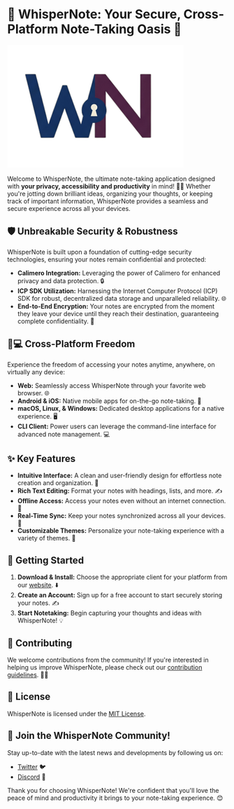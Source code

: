 # 🤫 WhisperNote: Your Secure, Cross-Platform Note-Taking Oasis 🚀

![WhisperNote Logo](public/logo/whisperrnote.png)

Welcome to WhisperNote, the ultimate note-taking application designed with **your privacy, accessibility and productivity** in mind! 📝✨ Whether you're jotting down brilliant ideas, organizing your thoughts, or keeping track of important information, WhisperNote provides a seamless and secure experience across all your devices.

## 🛡️ Unbreakable Security & Robustness

WhisperNote is built upon a foundation of cutting-edge security technologies, ensuring your notes remain confidential and protected:

*   **Calimero Integration:** Leveraging the power of Calimero for enhanced privacy and data protection. 🔒
*   **ICP SDK Utilization:** Harnessing the Internet Computer Protocol (ICP) SDK for robust, decentralized data storage and unparalleled reliability. 🌐
*   **End-to-End Encryption:** Your notes are encrypted from the moment they leave your device until they reach their destination, guaranteeing complete confidentiality. 🔐

## 📱💻 Cross-Platform Freedom

Experience the freedom of accessing your notes anytime, anywhere, on virtually any device:

*   **Web:** Seamlessly access WhisperNote through your favorite web browser. 🌐
*   **Android & iOS:** Native mobile apps for on-the-go note-taking. 📱
*   **macOS, Linux, & Windows:** Dedicated desktop applications for a native experience. 🖥️
*   **CLI Client:** Power users can leverage the command-line interface for advanced note management. 💻

## ✨ Key Features

*   **Intuitive Interface:** A clean and user-friendly design for effortless note creation and organization. 🎨
*   **Rich Text Editing:** Format your notes with headings, lists, and more. ✍️
*   **Offline Access:** Access your notes even without an internet connection. 📶
*   **Real-Time Sync:** Keep your notes synchronized across all your devices. 🔄
*   **Customizable Themes:** Personalize your note-taking experience with a variety of themes. 🌈

## 🚀 Getting Started

1.  **Download & Install:** Choose the appropriate client for your platform from our [website](https://example.com). ⬇️
2.  **Create an Account:** Sign up for a free account to start securely storing your notes. ✍️
3.  **Start Notetaking:** Begin capturing your thoughts and ideas with WhisperNote! 💡

## 🤝 Contributing

We welcome contributions from the community! If you're interested in helping us improve WhisperNote, please check out our [contribution guidelines](https://example.com/contributing). 🧑‍💻

## 📜 License

WhisperNote is licensed under the [MIT License](LICENSE).

## 🎉 Join the WhisperNote Community!

Stay up-to-date with the latest news and developments by following us on:

*   [Twitter](https://twitter.com/example) 🐦
*   [Discord](https://discord.gg/example) 💬

Thank you for choosing WhisperNote! We're confident that you'll love the peace of mind and productivity it brings to your note-taking experience. 😊

